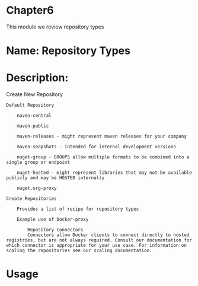# Chapter6
This module we review repository types

# Name: Repository Types

# Description: 

Create New Repository

    Default Repository

        naven-central

        maven-public

        maven-releases - might represent maven releases for your company

        maven-snapshots - intended for internal development versions

        nuget-group - GROUPS allow multiple formats to be combined into a single group or endpoint

        nuget-hosted - might represent libraries that may not be available publicly and may be HOSTED internally

        nuget.org-proxy

    Create Repositories

        Provides a list of recipe for repository types

        Example use of Docker-proxy

            Repository Connectors
            Connectors allow Docker clients to connect directly to hosted registries, but are not always required. Consult our documentation for which connector is appropriate for your use case. For information on scaling the repositories see our scaling documentation.




# Usage


    